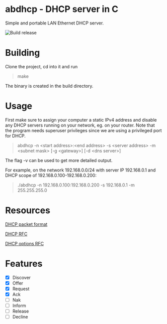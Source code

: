 # abdhcp - DHCP server in C
Simple and portable LAN Ethernet DHCP server.

![Build release](https://github.com/andrebystrom/abdhcp/actions/workflows/build.yml/badge.svg)

# Building
Clone the project, cd into it and run 
>make

The binary is created in the build directory.

# Usage
First make sure to assign your computer a static IPv4 address and disable any DHCP servers running on your network, eg. on your router.
Note that the program needs superuser privileges since we are using a privileged port for DHCP.

>abdhcp -n \<start address>:\<end address> -s \<server address> -m \<subnet mask> [-g \<gateway>] [-d \<dns server>]

The flag -v can be used to get more detailed output.

For example, on the network 192.168.0.0/24 with server IP 192.168.0.1 and
DHCP scope of 192.168.0.100-192.168.0.200:

>./abdhcp -n 192.168.0.100:192.168.0.200 -s 192.168.0.1 -m 255.255.255.0


# Resources
[DHCP packet format](https://techhub.hpe.com/eginfolib/networking/docs/switches/5120si/cg/5998-8491_l3-ip-svcs_cg/content/436042653.htm)

[DHCP RFC](https://www.rfc-editor.org/rfc/rfc2131)

[DHCP options RFC](https://www.rfc-editor.org/rfc/rfc2132)

# Features
- [x] Discover
- [x] Offer
- [X] Request
- [X] Ack
- [ ] Nak
- [ ] Inform
- [ ] Release
- [ ] Decline
